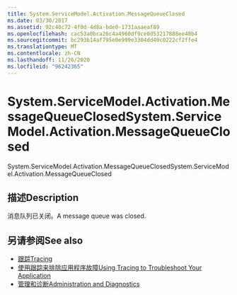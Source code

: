 ```yaml
---
title: System.ServiceModel.Activation.MessageQueueClosed
ms.date: 03/30/2017
ms.assetid: 92c40c72-4f0d-4d8a-bde0-1731aaaeaf89
ms.openlocfilehash: cac53a0bca26c4a4960df9ce0d53217888ee40b4
ms.sourcegitcommit: bc293b14af795e0e999e3304dd40c0222cf2ffe4
ms.translationtype: MT
ms.contentlocale: zh-CN
ms.lasthandoff: 11/26/2020
ms.locfileid: "96242365"
---
```

# <a name="systemservicemodelactivationmessagequeueclosed"></a><span data-ttu-id="0f500-102">System.ServiceModel.Activation.MessageQueueClosed</span><span class="sxs-lookup"><span data-stu-id="0f500-102">System.ServiceModel.Activation.MessageQueueClosed</span></span>

<span data-ttu-id="0f500-103">System.ServiceModel.Activation.MessageQueueClosed</span><span class="sxs-lookup"><span data-stu-id="0f500-103">System.ServiceModel.Activation.MessageQueueClosed</span></span>  
  
## <a name="description"></a><span data-ttu-id="0f500-104">描述</span><span class="sxs-lookup"><span data-stu-id="0f500-104">Description</span></span>  

 <span data-ttu-id="0f500-105">消息队列已关闭。</span><span class="sxs-lookup"><span data-stu-id="0f500-105">A message queue was closed.</span></span>  
  
## <a name="see-also"></a><span data-ttu-id="0f500-106">另请参阅</span><span class="sxs-lookup"><span data-stu-id="0f500-106">See also</span></span>

- [<span data-ttu-id="0f500-107">跟踪</span><span class="sxs-lookup"><span data-stu-id="0f500-107">Tracing</span></span>](index.md)
- [<span data-ttu-id="0f500-108">使用跟踪来排除应用程序故障</span><span class="sxs-lookup"><span data-stu-id="0f500-108">Using Tracing to Troubleshoot Your Application</span></span>](using-tracing-to-troubleshoot-your-application.md)
- [<span data-ttu-id="0f500-109">管理和诊断</span><span class="sxs-lookup"><span data-stu-id="0f500-109">Administration and Diagnostics</span></span>](../index.md)
